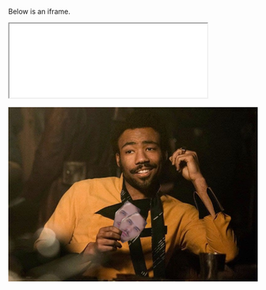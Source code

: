 <!DOCTYPE HTML PUBLIC "-//W3C//DTD HTML 4.01 Transitional//EN"
  "http://www.w3.org/TR/html4/loose.dtd">    
<html>

<head>
  <title>
    HTML Test
  </title>
  <meta http-equiv="Content-Type" content="text/html; charset=utf-8">
</head>

<body>

  <p>Below is an iframe.</p>
  <iframe src="../html/div_tag/" width="400" height="150">
    <p>iframes are not supported by your browser.</p>
  </iframe>

</body>
</html> 

![pic](https://github.com/greeger/greeger/blob/master/pictures/Lando_poker.png)
